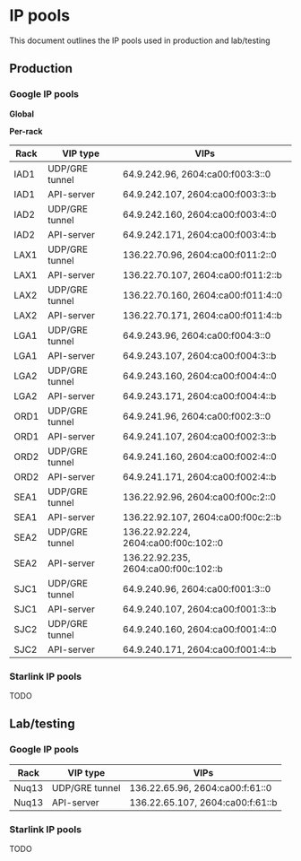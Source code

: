 # IP pools

This document outlines the IP pools used in production and lab/testing

## Production

### Google IP pools

**Global**


**Per-rack**

Rack | VIP type | VIPs
--- | --- | ---
IAD1 | UDP/GRE tunnel | 64.9.242.96, 2604:ca00:f003:3::0
IAD1 | API-server | 64.9.242.107, 2604:ca00:f003:3::b
IAD2 | UDP/GRE tunnel | 64.9.242.160, 2604:ca00:f003:4::0
IAD2 | API-server | 64.9.242.171, 2604:ca00:f003:4::b
LAX1 | UDP/GRE tunnel | 136.22.70.96, 2604:ca00:f011:2::0
LAX1 | API-server | 136.22.70.107, 2604:ca00:f011:2::b
LAX2 |UDP/GRE tunnel | 136.22.70.160, 2604:ca00:f011:4::0
LAX2 | API-server | 136.22.70.171, 2604:ca00:f011:4::b
LGA1 | UDP/GRE tunnel | 64.9.243.96, 2604:ca00:f004:3::0
LGA1 | API-server | 64.9.243.107, 2604:ca00:f004:3::b
LGA2 | UDP/GRE tunnel | 64.9.243.160, 2604:ca00:f004:4::0
LGA2 | API-server | 64.9.243.171, 2604:ca00:f004:4::b
ORD1 | UDP/GRE tunnel | 64.9.241.96, 2604:ca00:f002:3::0
ORD1 | API-server | 64.9.241.107, 2604:ca00:f002:3::b
ORD2 | UDP/GRE tunnel | 64.9.241.160, 2604:ca00:f002:4::0
ORD2 | API-server | 64.9.241.171, 2604:ca00:f002:4::b
SEA1 | UDP/GRE tunnel | 136.22.92.96, 2604:ca00:f00c:2::0
SEA1 | API-server | 136.22.92.107, 2604:ca00:f00c:2::b
SEA2 | UDP/GRE tunnel | 136.22.92.224, 2604:ca00:f00c:102::0
SEA2 | API-server | 136.22.92.235, 2604:ca00:f00c:102::b
SJC1 | UDP/GRE tunnel | 64.9.240.96, 2604:ca00:f001:3::0
SJC1 | API-server | 64.9.240.107, 2604:ca00:f001:3::b
SJC2 | UDP/GRE tunnel | 64.9.240.160, 2604:ca00:f001:4::0
SJC2 | API-server | 64.9.240.171, 2604:ca00:f001:4::b

### Starlink IP pools

TODO

## Lab/testing

### Google IP pools

Rack | VIP type | VIPs
--- | --- | ---
Nuq13 | UDP/GRE tunnel | 136.22.65.96, 2604:ca00:f:61::0
Nuq13 | API-server |  136.22.65.107, 2604:ca00:f:61::b

### Starlink IP pools

TODO